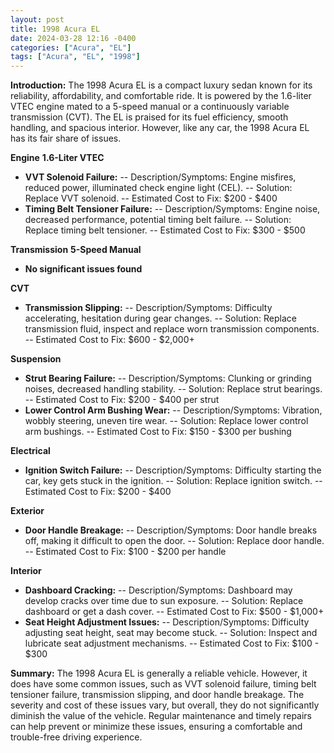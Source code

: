 ```yaml
---
layout: post
title: 1998 Acura EL
date: 2024-03-28 12:16 -0400
categories: ["Acura", "EL"]
tags: ["Acura", "EL", "1998"]
---
```

**Introduction:**
The 1998 Acura EL is a compact luxury sedan known for its reliability, affordability, and comfortable ride. It is powered by the 1.6-liter VTEC engine mated to a 5-speed manual or a continuously variable transmission (CVT). The EL is praised for its fuel efficiency, smooth handling, and spacious interior. However, like any car, the 1998 Acura EL has its fair share of issues.

**Engine**
**1.6-Liter VTEC**
- **VVT Solenoid Failure:**
-- Description/Symptoms: Engine misfires, reduced power, illuminated check engine light (CEL).
-- Solution: Replace VVT solenoid.
-- Estimated Cost to Fix: $200 - $400
- **Timing Belt Tensioner Failure:**
-- Description/Symptoms: Engine noise, decreased performance, potential timing belt failure.
-- Solution: Replace timing belt tensioner.
-- Estimated Cost to Fix: $300 - $500

**Transmission**
**5-Speed Manual**
- **No significant issues found**

**CVT**
- **Transmission Slipping:**
-- Description/Symptoms: Difficulty accelerating, hesitation during gear changes.
-- Solution: Replace transmission fluid, inspect and replace worn transmission components.
-- Estimated Cost to Fix: $600 - $2,000+

**Suspension**
- **Strut Bearing Failure:**
-- Description/Symptoms: Clunking or grinding noises, decreased handling stability.
-- Solution: Replace strut bearings.
-- Estimated Cost to Fix: $200 - $400 per strut
- **Lower Control Arm Bushing Wear:**
-- Description/Symptoms: Vibration, wobbly steering, uneven tire wear.
-- Solution: Replace lower control arm bushings.
-- Estimated Cost to Fix: $150 - $300 per bushing

**Electrical**
- **Ignition Switch Failure:**
-- Description/Symptoms: Difficulty starting the car, key gets stuck in the ignition.
-- Solution: Replace ignition switch.
-- Estimated Cost to Fix: $200 - $400

**Exterior**
- **Door Handle Breakage:**
-- Description/Symptoms: Door handle breaks off, making it difficult to open the door.
-- Solution: Replace door handle.
-- Estimated Cost to Fix: $100 - $200 per handle

**Interior**
- **Dashboard Cracking:**
-- Description/Symptoms: Dashboard may develop cracks over time due to sun exposure.
-- Solution: Replace dashboard or get a dash cover.
-- Estimated Cost to Fix: $500 - $1,000+
- **Seat Height Adjustment Issues:**
-- Description/Symptoms: Difficulty adjusting seat height, seat may become stuck.
-- Solution: Inspect and lubricate seat adjustment mechanisms.
-- Estimated Cost to Fix: $100 - $300

**Summary:**
The 1998 Acura EL is generally a reliable vehicle. However, it does have some common issues, such as VVT solenoid failure, timing belt tensioner failure, transmission slipping, and door handle breakage. The severity and cost of these issues vary, but overall, they do not significantly diminish the value of the vehicle. Regular maintenance and timely repairs can help prevent or minimize these issues, ensuring a comfortable and trouble-free driving experience.
